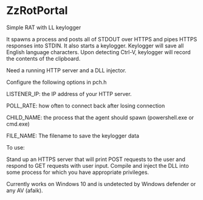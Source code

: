 # ZzRotPortal
Simple RAT with LL keylogger

It spawns a process and posts all of STDOUT over HTTPS and pipes HTTPS responses into STDIN. 
It also starts a keylogger. Keylogger will save all English language characters. 
Upon detecting Ctrl-V, keylogger will record the contents of the clipboard. 

Need a running HTTP server and a DLL injector. 

Configure the following options in pch.h 

LISTENER_IP: the IP address of your HTTP server. 

POLL_RATE: how often to connect back after losing connection

CHILD_NAME: the process that the agent should spawn (powershell.exe or cmd.exe)

FILE_NAME: The filename to save the keylogger data

To use: 

Stand up an HTTPS server that will print POST requests to the user and respond to GET requests with user input. 
Compile and inject the DLL into some process for which you have appropriate privileges. 

Currently works on Windows 10 and is undetected by Windows defender or any AV (afaik). 
